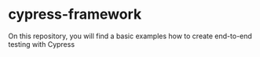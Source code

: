 # cypress-framework
On this repository, you will find a basic examples how to create end-to-end testing with Cypress
